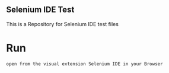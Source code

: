 ## Selenium IDE Test
This is a Repository for Selenium IDE test files

# Run

`open from the visual extension Selenium IDE in your Browser`
